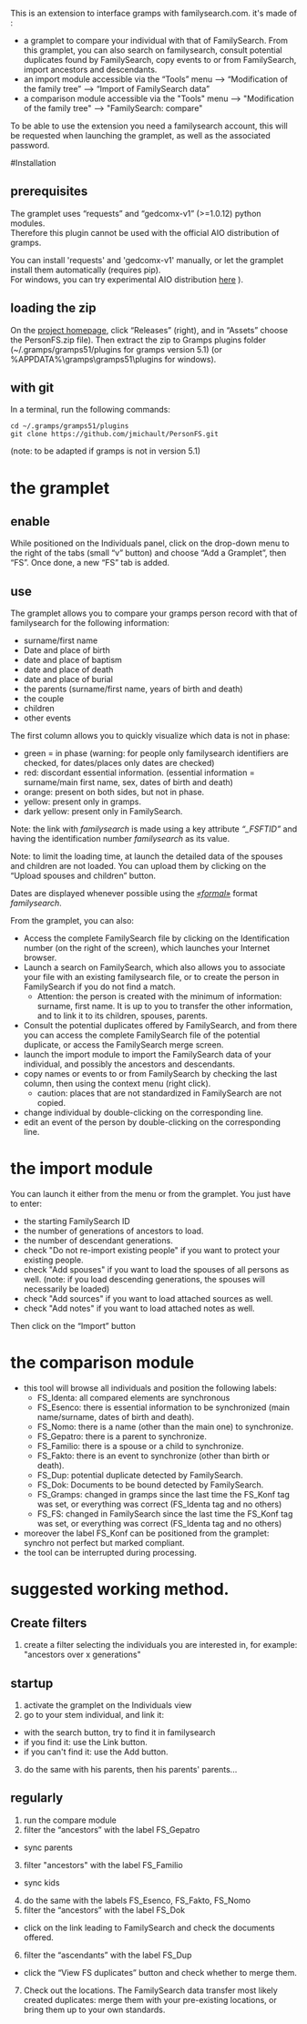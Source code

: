 This is an extension to interface gramps with familysearch.com. it's made of :

* a gramplet to compare your individual with that of FamilySearch. From this gramplet, you can also search on familysearch, consult potential duplicates found by FamilySearch, copy events to or from FamilySearch, import ancestors and descendants.
* an import module accessible via the “Tools” menu --> “Modification of the family tree” --> “Import of FamilySearch data”
* a comparison module accessible via the "Tools" menu --> "Modification of the family tree" --> "FamilySearch: compare"

To be able to use the extension you need a familysearch account, this will be requested when launching the gramplet, as well as the associated password.

#Installation
## prerequisites
The gramplet uses “requests” and “gedcomx-v1” (>=1.0.12) python modules.  
Therefore this plugin cannot be used with the official AIO distribution of gramps.  

You can install 'requests' and 'gedcomx-v1' manually, or let the gramplet install them automatically (requires pip).  
For windows, you can try experimental AIO distribution [here](https://github.com/jmichault/gramps-aio/releases) ).


## loading the zip
On the [project homepage](https://github.com/jmichault/PersonFS), click “Releases” (right), and in “Assets” choose the PersonFS.zip file).
Then extract the zip to Gramps plugins folder (~/.gramps/gramps51/plugins for gramps version 5.1)
(or %APPDATA%\gramps\gramps51\plugins for windows).

## with git
In a terminal, run the following commands:

```
cd ~/.gramps/gramps51/plugins
git clone https://github.com/jmichault/PersonFS.git
```
(note: to be adapted if gramps is not in version 5.1)

# the gramplet
## enable
While positioned on the Individuals panel, click on the drop-down menu to the right of the tabs (small “v” button) and choose “Add a Gramplet”, then “FS”.
Once done, a new “FS” tab is added.

## use

The gramplet allows you to compare your gramps person record with that of familysearch for the following information:
* surname/first name
* Date and place of birth
* date and place of baptism
* date and place of death
* date and place of burial
* the parents (surname/first name, years of birth and death)
* the couple
* children
* other events

The first column allows you to quickly visualize which data is not in phase:
* green = in phase (warning: for people only familysearch identifiers are checked, for dates/places only dates are checked)
* red: discordant essential information. (essential information = surname/main first name, sex, dates of birth and death)
* orange: present on both sides, but not in phase.
* yellow: present only in gramps.
* dark yellow: present only in FamilySearch.

Note: the link with _familysearch_ is made using a key attribute _“\_FSFTID”_ and having the identification number _familysearch_ as its value.

Note: to limit the loading time, at launch the detailed data of the spouses and children are not loaded. You can upload them by clicking on the “Upload spouses and children” button.

Dates are displayed whenever possible using the [_«formal»_](https://github.com/FamilySearch/gedcomx/blob/master/specifications/date-format-specification.md) format _familysearch_.

From the gramplet, you can also:
* Access the complete FamilySearch file by clicking on the Identification number (on the right of the screen), which launches your Internet browser.
* Launch a search on FamilySearch, which also allows you to associate your file with an existing familysearch file, or to create the person in FamilySearch if you do not find a match.
  * Attention: the person is created with the minimum of information: surname, first name. It is up to you to transfer the other information, and to link it to its children, spouses, parents.
* Consult the potential duplicates offered by FamilySearch, and from there you can access the complete FamilySearch file of the potential duplicate, or access the FamilySearch merge screen.
* launch the import module to import the FamilySearch data of your individual, and possibly the ancestors and descendants.
* copy names or events to or from FamilySearch by checking the last column, then using the context menu (right click).
  * caution: places that are not standardized in FamilySearch are not copied.
* change individual by double-clicking on the corresponding line.
* edit an event of the person by double-clicking on the corresponding line.

# the import module
You can launch it either from the menu or from the gramplet.
You just have to enter:
* the starting FamilySearch ID
* the number of generations of ancestors to load.
* the number of descendant generations.
* check "Do not re-import existing people" if you want to protect your existing people.
* check "Add spouses" if you want to load the spouses of all persons as well.
  (note: if you load descending generations, the spouses will necessarily be loaded)
* check "Add sources" if you want to load attached sources as well.
* check "Add notes" if you want to load attached notes as well.

Then click on the “Import” button

# the comparison module
* this tool will browse all individuals and position the following labels:
  * FS\_Identa: all compared elements are synchronous
  * FS\_Esenco: there is essential information to be synchronized (main name/surname, dates of birth and death).
  * FS\_Nomo: there is a name (other than the main one) to synchronize.
  * FS\_Gepatro: there is a parent to synchronize.
  * FS\_Familio: there is a spouse or a child to synchronize.
  * FS\_Fakto: there is an event to synchronize (other than birth or death).
  * FS\_Dup: potential duplicate detected by FamilySearch.
  * FS\_Dok: Documents to be bound detected by FamilySearch.
  * FS\_Gramps: changed in gramps since the last time the FS\_Konf tag was set, or everything was correct (FS\_Identa tag and no others)
  * FS\_FS: changed in FamilySearch since the last time the FS\_Konf tag was set, or everything was correct (FS\_Identa tag and no others)
* moreover the label FS\_Konf can be positioned from the gramplet: synchro not perfect but marked compliant.
* the tool can be interrupted during processing.

# suggested working method.
## Create filters
1. create a filter selecting the individuals you are interested in, for example: "ancestors over x generations"

## startup
1. activate the gramplet on the Individuals view
2. go to your stem individual, and link it:
  * with the search button, try to find it in familysearch
  * if you find it: use the Link button.
  * if you can't find it: use the Add button.
3. do the same with his parents, then his parents' parents...

## regularly
1. run the compare module
2. filter the “ancestors” with the label FS_Gepatro
  * sync parents
3. filter "ancestors" with the label FS_Familio
  * sync kids
4. do the same with the labels FS_Esenco, FS_Fakto, FS_Nomo
5. filter the “ancestors” with the label FS_Dok
  * click on the link leading to FamilySearch and check the documents offered.
6. filter the “ascendants” with the label FS_Dup
  * click the “View FS duplicates” button and check whether to merge them.
7. Check out the locations. The FamilySearch data transfer most likely created duplicates: merge them with your pre-existing locations, or bring them up to your own standards.


